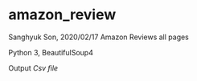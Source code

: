 # amazon_review 

Sanghyuk Son, 2020/02/17
Amazon Reviews all pages

Python 3, BeautifulSoup4


Output
*Csv file*